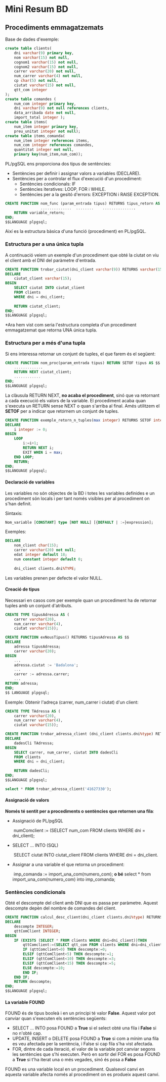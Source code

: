 
# Mini Resum BD

## Procediments emmagatzemats

Base de dades d'exemple:

```sql
create table clients(
    dni varchar(9) primary key,
    nom varchar(15) not null,
    cognom1 varchar(15) not null,
    cognom2 varchar(15) not null,
    carrer varchar(20) not null,
    num_carrer varchar(4) not null,
    cp char(5) not null,
    ciutat varchar(15) not null,
    qtt_com integer
);
create table comandes (
    num_com integer primary key,
    dni varchar(9) not null references clients,
    data_arribada date not null,
    import_total integer );
create table items(
    num_item integer primary key,
    preu_unitat integer not null);
create table items_comanda(
    num_item integer references items,
    num_com integer references comandes,
    quantitat integer not null,
    primary key(num_item,num_com));
```

PL/pgSQL ens proporciona dos tipus de sentències:

- Sentències per definir i assignar valors a variables (DECLARE).
- Sentències per a controlar el flux d'execució d'un procediment:
  - Sentències condicionals: IF
  - Sentències iteratives: LOOP, FOR i WHILE.
  - Sentències per a la gesitó d'errors: EXCEPTION i RAISE EXCEPTION.

```sql
CREATE FUNCTION nom_func (param_entrada tipus) RETURNS tipus_retorn AS $$
				..............	........	...............
	RETURN variable_retorn;
END;
$$LANGUAGE plpgsql;
```

Així es la estructura bàsica d'una funció (procediment) en PL/pgSQL.

### Estructura per a una única tupla

A continuació veiem un exemple d'un procediment que obté la ciutat on viu el client amb el DNI del paràmetre d'entrada.

```sql
CREATE FUNCTION trobar_ciutat(dni_client varchar(9)) RETURNS varchar(15) AS $$
DECLARE
	ciutat_client varchar(15);
BEGIN
	SELECT ciutat INTO ciutat_client
	FROM clients
	WHERE dni = dni_client;
	
	RETURN ciutat_client;
END;
$$LANGUAGE plpgsql;
```

*Ara hem vist com seria l'estructura completa d'un procediment emmagatzemat que retorna UNA única tupla.

### Estructura per a més d'una tupla

Si ens interessa retornar un conjunt de tuples, el que farem és el següent:

```sql
CREATE FUNCTION nom_proc(param_entrada tipus) RETURN SETOF tipus AS $$
	.............
	RETURN NEXT ciutat_client;
	............
END;
$$LANGUAGE plpgsql;
```

La clàusula RETURN NEXT,  **no acaba el procediment**, sinó que va retornant a cada execució els valors de la variable. El procediment acaba quan s'executa un RETURN sense NEXT o quan s'arriba al final. Amés utilitzem el **SETOF** per a indicar que retornem un conjunt de tuples.

```sql
CREATE FUNCTION exemple_retorn_n_tuples(max integer) RETURNS SETOF integer AS $$
DECLARE
	i integer := 0;
BEGIN
	LOOP
		i:=i+1;
		RETURN NEXT i;
		EXIT WHEN i = max;
	END LOOP;
	RETURN;
END;
$$LANGUAGE plpgsql;
```

#### Declaració de variables

Les variables no són objectes de la BD i totes les variables definides e un procediment són locals i per tant només visibles per al procediment on s'han definit.

Sintaxis:

```sql
Nom_variable [CONSTANT] type [NOT NULL] [{DEFAULT | :=}expression];
```

Exemples:

```sql
DECLARE
	nom_client char(15);
	carrer varchar(20) not null;
	edat integer default 18;
	num constant integer default 0;
	
	dni_client clients.dni%TYPE;
```

Les variables prenen per defecte el valor NULL.

#### Creació de tipus

Necessari en casos com per exemple quan un procediment ha de retornar tuples amb un conjunt d'atributs.

```sql
CREATE TYPE tipusAdressa AS (
	carrer varchar(20),
	num_carrer varchar(4),
	ciutat varchar(15));

CREATE FUNCTION exNousTipus() RETURNS tipusAdressa AS $$
DECLARE
	adressa tipusAdressa;
	carrer varchar(20);
BEGIN
	...
	adressa.ciutat := 'Badalona';
	...
	carrer := adressa.carrer;
	...
RETURN adressa;
END;
$$ LANGUAGE plpgsql;
```

Exemple: Obtenir l'adreça (carrer, num_carrer i ciutat) d'un client:

```sql
CREATE TYPE TAdressa AS (
	carrer varchar(20),
	num_carrer varchar(4),
	ciutat varchar(15));

CREATE FUNCTION trobar_adressa_client (dni_client clients.dni%type) RETURNS TAdressa AS $$
DECLARE
	dadesCli TAdressa;
BEGIN
	SELECT carrer, num_carrer, ciutat INTO dadesCli
	FROM clients
	WHERE dni = dni_client;
	
	RETURN dadesCli;
END;
$$LANGUAGE plpgsql;

select * FROM trobar_adressa_client('41627330');
```

#### Assignació de valors

**Només té sentit per a procediments o sentències que retornen una fila**:

- Assignació de PL/pgSQL

  ​	numComclient := (SELECT num_com
  					FROM clients
  					WHERE dni = dni_client);

- SELECT ... INTO  (SQL)

  ​	SELECT ciutat INTO ciutat_client
  	FROM clients
  	WHERE dni = dni_client.

- Assignar a una variable  el que retorna un procediment:

  ​	imp_comanda := import_una_com(numero_com);
  	**o bé**
  	select * from import_una_com(numero_com) into imp_comanda;

### Sentències condicionals

Obté el descompte del client amb DNI que es passa per paràmetre. Aquest descompte depèn del nombre de comandes del client.

```sql
CREATE FUNCTION calcul_desc_client(dni_client clients.dni%type) RETURNS integer AS $$
DECLARE
    descompte INTEGER;
    qttComClient INTEGER;
BEGIN
    IF (EXISTS (SELECT * FROM clients WHERE dni=dni_client))THEN
        qttComclient:=(SELECT qtt_com FROM clients WHERE dni=dni_client);
        IF (qttComclient=0) THEN descompte:=0;
        ELSIF (qttComClient<5) THEN descompte:=1;
        ELSIF (qttComClient<10) THEN descompte:=3;
        ELSIF (qttComClient<15) THEN descompte:=5;
        ELSE descompte:=10;
        END IF;
    END IF;
	RETURN descompte;
END;
$$LANGUAGE plpgsql;

```

#### La variable FOUND

FOUND és de tipus booleà i en un principi té valor **False**. Aquest valor pot canviar quan s'executen els sentències següents:

- SELECT ... INTO posa FOUND a **True** si el select obté una fila i **False** si no n'obté cap.
- UPDATE, INSERT o DELETE posa FOUND a **True** si com a mínim una fila es veu afectada per la sentència, i False si cap fila s'ha vist afectada.
- FOR, dintre de cada iteració, el valor de la variable pot canviar segons les sentències que s'hi executen. Però en sortir del FOR es posa FOUND a **True** si t'ha iterat una o més vegades, sinó és posa a **False**

FOUND es una variable local en un procediment. Qualsevol canvi en aquesta variable afecta només al procediment on es produeix aquest canvi.
